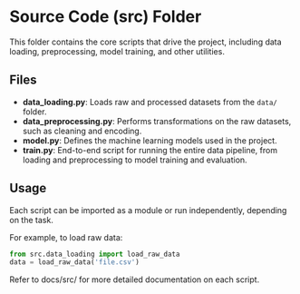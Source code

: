 # Source Code (src) Folder

This folder contains the core scripts that drive the project, including data loading, preprocessing, model training, and other utilities.

## Files

- **data_loading.py**: Loads raw and processed datasets from the `data/` folder.
- **data_preprocessing.py**: Performs transformations on the raw datasets, such as cleaning and encoding.
- **model.py**: Defines the machine learning models used in the project.
- **train.py**: End-to-end script for running the entire data pipeline, from loading and preprocessing to model training and evaluation.

## Usage

Each script can be imported as a module or run independently, depending on the task.

For example, to load raw data:

```python
from src.data_loading import load_raw_data
data = load_raw_data('file.csv')
```

Refer to docs/src/ for more detailed documentation on each script.
